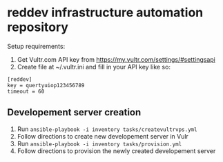 # reddev infrastructure automation repository
Setup requirements:
1. Get Vultr.com API key from https://my.vultr.com/settings/#settingsapi
2. Create file at ~/.vultr.ini and fill in your API key like so:
```
[reddev]
key = quertyuiop123456789
timeout = 60
 ```

## Developement server creation
1. Run `ansible-playbook -i inventory tasks/createvultrvps.yml`
2. Follow directions to create new developement server in Vulr
3. Run `ansible-playbook -i inventory tasks/provision.yml`
4. Follow directions to provision the newly created developement server